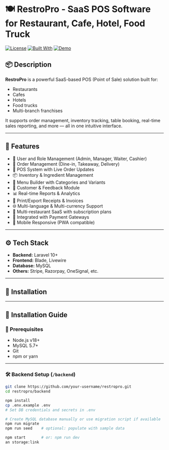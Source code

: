# 🍽️ RestroPro - SaaS POS Software for Restaurant, Cafe, Hotel, Food Truck

[![License](https://img.shields.io/badge/license-commercial-red.svg)]()
[![Built With](https://img.shields.io/badge/built%20with-Laravel-red)](https://laravel.com)
[![Demo](https://img.shields.io/badge/demo-live-blue)](#demo)

## 📦 Description

**RestroPro** is a powerful SaaS-based POS (Point of Sale) solution built for:
- Restaurants
- Cafes
- Hotels
- Food trucks
- Multi-branch franchises

It supports order management, inventory tracking, table booking, real-time sales reporting, and more — all in one intuitive interface.


---

## 🚀 Features

- 🔐 User and Role Management (Admin, Manager, Waiter, Cashier)
- 🛒 Order Management (Dine-in, Takeaway, Delivery)
- 🧾 POS System with Live Order Updates
- 📦 Inventory & Ingredient Management
- 🍴 Menu Builder with Categories and Variants
- 💬 Customer & Feedback Module
- 📊 Real-time Reports & Analytics
- 🧾 Print/Export Receipts & Invoices
- 🌐 Multi-language & Multi-currency Support
- 🏪 Multi-restaurant SaaS with subscription plans
- 💸 Integrated with Payment Gateways
- 📱 Mobile Responsive (PWA compatible)

---

## ⚙️ Tech Stack

- **Backend:** Laravel 10+
- **Frontend:** Blade, Livewire
- **Database:** MySQL
- **Others:** Stripe, Razorpay, OneSignal, etc.

---

## 📂 Installation



---

## 📂 Installation Guide

### 🧾 Prerequisites

- Node.js v18+
- MySQL 5.7+
- Git
- npm or yarn

---

### 🛠️ Backend Setup (`/backend`)

```bash
git clone https://github.com/your-username/restropro.git
cd restropro/backend

npm install
cp .env.example .env
# Set DB credentials and secrets in .env

# Create MySQL database manually or use migration script if available
npm run migrate
npm run seed    # optional: populate with sample data

npm start       # or: npm run dev
an storage:link
